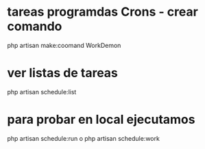 # tareas programdas Crons - crear comando
php artisan make:coomand WorkDemon

# ver listas de tareas
php artisan schedule:list

# para probar en local ejecutamos 
php artisan schedule:run o php artisan schedule:work